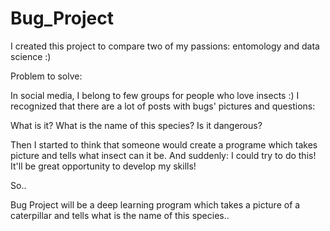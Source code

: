 # Bug_Project

I created this project to compare two of my passions: entomology and data science :) 

Problem to solve:

In social media, I belong to few groups for people who love insects :) 
I recognized that there are a lot of posts with bugs' pictures and questions: 

What is it? 
What is the name of this species? 
Is it dangerous? 

Then I started to think that someone would create a programe which takes picture and tells what insect can it be. And suddenly: I could try to do this! It'll be great opportunity to develop my skills!

So..

Bug Project will be a deep learning program which takes a picture of a caterpillar and tells what is the name of this species..